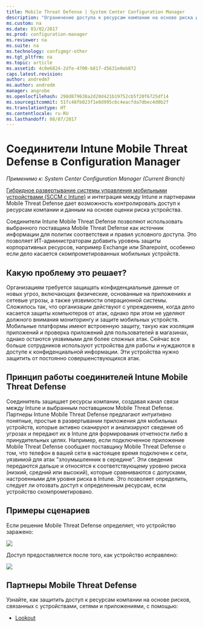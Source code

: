 ```yaml
---
title: Mobile Threat Defense | System Center Configuration Manager
description: "Ограничение доступа к ресурсам компании на основе риска для устройства, сети и приложения с помощью Configuration Manager и решений партнеров Intune Mobile Threat Defense"
ms.custom: na
ms.date: 03/02/2017
ms.prod: configuration-manager
ms.reviewer: na
ms.suite: na
ms.technology: configmgr-other
ms.tgt_pltfrm: na
ms.topic: article
ms.assetid: 4c0e6824-2dfe-4700-b817-d5631e0eb872
caps.latest.revision: 
author: andredm7
ms.author: andredm
manager: angrobe
ms.openlocfilehash: 298d879638a2d20d421b19752cb5f20f6725df14
ms.sourcegitcommit: 51fc48fb023f1e8d995c6c4eacfda7dbec4d0b2f
ms.translationtype: HT
ms.contentlocale: ru-RU
ms.lasthandoff: 08/07/2017
---
```

# <a name="intune-mobile-threat-defense-connectors-in-configuration-manager"></a>Соединители Intune Mobile Threat Defense в Configuration Manager

*Применимо к: System Center Configuration Manager (Current Branch)*

[Гибридное развертывание системы управления мобильными устройствами (SCCM с Intune)](https://docs.microsoft.com/en-us/sccm/mdm/understand/choose-between-standalone-intune-and-hybrid-mobile-device-management) и интеграция между Intune и партнерами Mobile Threat Defense дает возможность контролировать доступ к ресурсам компании и данным на основе оценки риска устройства.

Соединители Intune Mobile Threat Defense позволяют использовать выбранного поставщика Mobile Threat Defense как источник информации для политик соответствия и правил условного доступа. Это позволяет ИТ-администраторам добавить уровень защиты корпоративных ресурсов, например Exchange или Sharepoint, особенно если дело касается скомпрометированных мобильных устройств.

## <a name="what-problem-does-this-solve"></a>Какую проблему это решает?

Организациям требуется защищать конфиденциальные данные от новых угроз, включающих физические, основанные на приложениях и сетевые угрозы, а также уязвимости операционной системы.
Сложилось так, что организации действуют с упреждением, когда дело касается защиты компьютеров от атак, однако при этом не уделяют должного внимания мониторингу и защите мобильных устройств. Мобильные платформы имеют встроенную защиту, такую как изоляция приложений и проверка приложений для пользователей в магазинах, однако остаются уязвимыми для более сложных атак. Сейчас все больше сотрудников используют устройства для работы и нуждаются в доступе к конфиденциальной информации. Эти устройства нужно защитить от постоянно совершенствующихся атак.

## <a name="how-the-intune-mobile-threat-defense-connectors-work"></a>Принцип работы соединителей Intune Mobile Threat Defense

Соединитель защищает ресурсы компании, создавая канал связи между Intune и выбранным поставщиком Mobile Threat Defense. Партнеры Intune Mobile Threat Defense предлагают интуитивно понятные, простые в развертывании приложения для мобильных устройств, которые активно сканируют и анализируют сведения об угрозах и передают их в Intune для формирования отчетности либо в принудительных целях. Например, если подключенное приложение Mobile Threat Defense сообщает поставщику Mobile Threat Defense о том, что телефон в вашей сети в настоящее время подключен к сети, уязвимой для атак "злоумышленник в середине". Эти сведения передаются дальше и относятся к соответствующему уровню риска (низкий, средний или высокий), которые сравниваются с допусками, настроенными для уровня риска в Intune. Это позволяет определить, следует ли отозвать доступ к определенным ресурсам, если устройство скомпрометировано.

## <a name="sample-scenarios"></a>Примеры сценариев

Если решение Mobile Threat Defense определяет, что устройство заражено:

![](http://i.imgur.com/Li1WUOU.png)

Доступ предоставляется после того, как устройство исправлено:

![](http://i.imgur.com/VCIwpdz.png)

## <a name="mobile-threat-defense-partners"></a>Партнеры Mobile Threat Defense

Узнайте, как защитить доступ к ресурсам компании на основе рисков, связанных с устройствами, сетями и приложениями, с помощью:

- [Lookout](https://docs.microsoft.com/sccm/protect/deploy-use/lookout-mobile-threat-defense-in-configuration-manager)